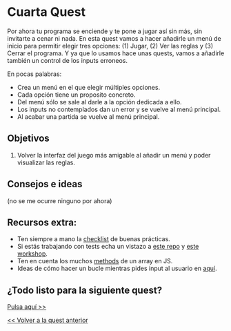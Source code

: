 # Cuarta Quest

Por ahora tu programa se enciende y te pone a jugar así sin más, sin invitarte a cenar ni nada. En esta quest vamos a hacer añadirle un menú de inicio para permitir elegir tres opciones: (1) Jugar, (2) Ver las reglas y (3) Cerrar el programa. Y ya que lo usamos hace unas quests, vamos a añadirle también un control de los inputs erroneos.

En pocas palabras:
* Crea un menú en el que elegir múltiples opciones.
* Cada opción tiene un proposito concreto.
* Del menú sólo se sale al darle a la opción dedicada a ello.
* Los inputs no contemplados dan un error y se vuelve al menú principal.
* Al acabar una partida se vuelve al menú principal.

## Objetivos

1. Volver la interfaz del juego más amigable al añadir un menú y poder visualizar las reglas.

## Consejos e ideas

(no se me ocurre ninguno por ahora)

## Recursos extra:
- Ten siempre a mano la [checklist](../checklist.md) de buenas prácticas.
- Si estás trabajando con tests echa un vistazo a [este repo](https://github.com/Marvalero/workshop-introduccion-al-testeo-en-javascript) y [este workshop](https://www.linkedin.com/posts/maria-valero-campa%C3%B1a_javascript-testing-escribirtests-activity-7034491159649394688-YbIi?utm_source=share&utm_medium=member_desktop).
- Ten en cuenta los muchos [methods](https://developer.mozilla.org/en-US/docs/Web/JavaScript/Reference/Global_Objects/Array) de un array en JS.
- Ideas de cómo hacer un bucle mientras pides input al usuario en [aquí](https://github.com/rucev/LearningProjects/tree/main/JavaScript/PromisesMenu).

## ¿Todo listo para la siguiente quest?
[Pulsa aquí >>](./quest5.md)

[<< Volver a la quest anterior](./quest3.md)